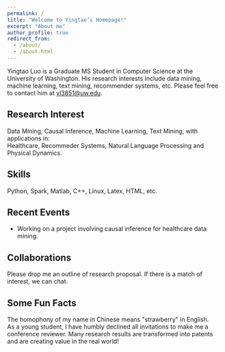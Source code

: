 ```yaml
---
permalink: /
title: "Welcome to Yingtao’s Homepage!"
excerpt: "About me"
author_profile: true
redirect_from: 
  - /about/
  - /about.html
---
```


Yingtao Luo is a Graduate MS Student in Computer Science at the University of Washington. His research interests include data mining, machine learning, text mining, recommender systems, etc. Please feel free to contact him at yl3851@uw.edu.

## Research Interest
Data Mining, Causal Inference, Machine Learning, Text Mining, with applications in:  
Healthcare, Recommeder Systems, Natural Language Processing and Physical Dynamics.

## Skills
Python, Spark, Matlab, C++, Linux, Latex, HTML, etc.

## Recent Events
- Working on a project involving causal inference for healthcare data mining.

## Collaborations
Please drop me an outline of research proposal. If there is a match of interest, we can chat.
  
## Some Fun Facts
The homophony of my name in Chinese means "strawberry" in English.  
As a young student, I have humbly declined all invitations to make me a conference reviewer.
Many research results are transformed into patents and are creating value in the real world!
